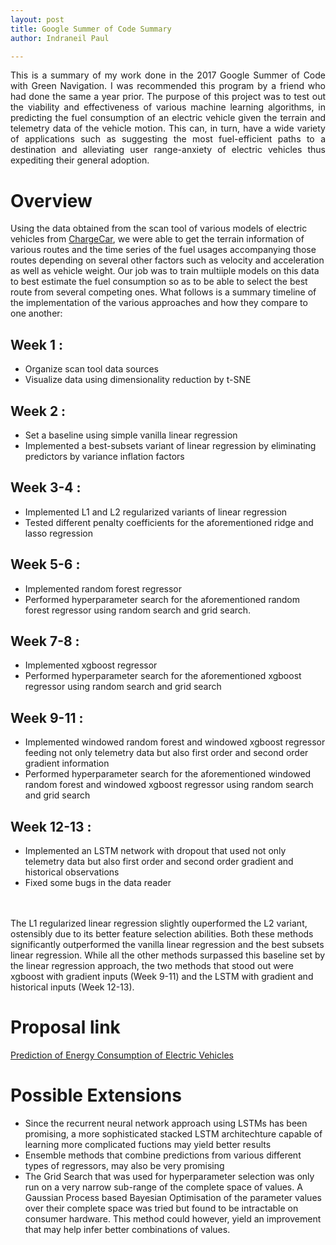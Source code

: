 ```yaml
---
layout: post
title: Google Summer of Code Summary
author: Indraneil Paul

---
```



<div class="message" style="text-align: justify">
  This is a summary of my work done in the 2017 Google Summer of Code with Green Navigation. I was recommended this program by a friend who had done the same a year prior. The purpose of this project was to test out the viability and effectiveness of various machine learning algorithms, in predicting the fuel consumption of an electric vehicle given the terrain and telemetry data of the vehicle motion. This can, in turn, have a wide variety of applications such as suggesting the most fuel-efficient paths to a destination and alleviating user range-anxiety of electric vehicles thus expediting their general adoption.
</div>

# Overview

Using the data obtained from the scan tool of various models of electric vehicles from [ChargeCar](http://chargecar.org/data), we were able to get the terrain information of various routes and the time series of the fuel usages accompanying those routes depending on several other factors such as velocity and acceleration as well as vehicle weight. Our job was to train multiiple models on this data to best estimate the fuel consumption so as to be able to select the best route from several competing ones. What follows is a summary timeline of the implementation of the various approaches and how they compare to one another:

## Week 1 :
* Organize scan tool data sources
* Visualize data using dimensionality reduction by t-SNE

## Week 2 :
* Set a baseline using simple vanilla linear regression
* Implemented a best-subsets variant of linear regression by eliminating predictors by variance inflation factors

## Week 3-4 :
* Implemented L1 and L2 regularized variants of linear regression
* Tested different penalty coefficients for the aforementioned ridge and lasso regression

## Week 5-6 :
* Implemented random forest regressor
* Performed hyperparameter search for the aforementioned random forest regressor using random search and grid search.

## Week 7-8 :
* Implemented xgboost regressor
* Performed hyperparameter search for the aforementioned xgboost regressor using random search and grid search

## Week 9-11 :
* Implemented windowed random forest and windowed xgboost regressor feeding not only telemetry data but also first order and second order gradient information
* Performed hyperparameter search for the aforementioned windowed random forest and windowed xgboost regressor using random search and grid search

## Week 12-13 :
* Implemented an LSTM network with dropout that used not only telemetry data but also first order and second order gradient and historical observations
* Fixed some bugs in the data reader

<br><br>
The L1 regularized linear regression slightly ouperformed the L2 variant, ostensibly due to its better feature selection abilities. Both these methods significantly outperformed the vanilla linear regression and the best subsets linear regression. While all the other methods surpassed this baseline set by the linear regression approach, the two methods that stood out were xgboost with gradient inputs (Week 9-11) and the LSTM with gradient and historical inputs (Week 12-13). 

# Proposal link

[Prediction of Energy Consumption of Electric Vehicles](https://github.com/Greennav/greennav.github.io/files/1253905/Indraneil_Paul_Proposal_GSoC2017.pdf)

# Possible Extensions
* Since the recurrent neural network approach using LSTMs has been promising, a more sophisticated stacked LSTM architechture capable of learning more complicated fuctions may yield better results
* Ensemble methods that combine predictions from various different types of regressors, may also be very promising
* The Grid Search that was used for hyperparameter selection was only run on a very narrow sub-range of the complete space of values. A Gaussian Process based Bayesian Optimisation of the parameter values over their complete space was tried but found to be intractable on consumer hardware. This method could however, yield an improvement that may help infer better combinations of values.



